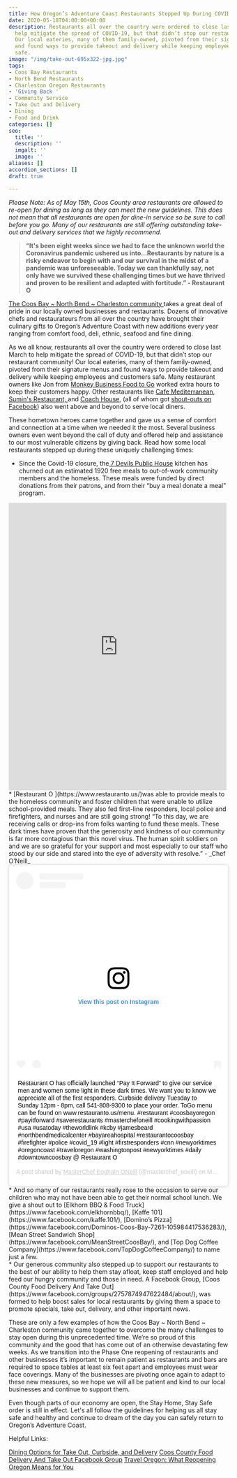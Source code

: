 ```yaml
---
title: How Oregon’s Adventure Coast Restaurants Stepped Up During COVID-19 Crisis
date: 2020-05-18T04:00:00+00:00
description: Restaurants all over the country were ordered to close last March to
  help mitigate the spread of COVID-19, but that didn’t stop our restaurant community!
  Our local eateries, many of them family-owned, pivoted from their signature menus
  and found ways to provide takeout and delivery while keeping employees and customers
  safe.
image: "/img/take-out-695x322-jpg.jpg"
tags:
- Coos Bay Restaurants
- North Bend Restaurants
- Charleston Oregon Restaurants
- 'Giving Back '
- Community Service
- Take Out and Delivery
- Dining
- Food and Drink
categories: []
seo:
  title: ''
  description: ''
  imgalt: ''
  image: ''
aliases: []
accordion_sections: []
draft: true

---
```

_Please Note: As of May 15th, Coos County area restaurants are allowed to re-open for dining as long as they can meet the new guidelines. This does not mean that all restaurants are open for dine-in service so be sure to call before you go. Many of our restaurants are still offering outstanding take-out and delivery services that we highly recommend._

> **“It's been eight weeks since we had to face the unknown world the Coronavirus pandemic ushered us into...Restaurants by nature is a risky endeavor to begin with and our survival in the midst of a pandemic was unforeseeable. Today we can thankfully say, not only have we survived these challenging times but we have thrived and proven to be resilient and adapted with fortitude.” - Restaurant O**

[The Coos Bay \~ North Bend \~ Charleston community ](https://www.oregonsadventurecoast.com/our-area/)takes a great deal of pride in our locally owned businesses and restaurants. Dozens of innovative chefs and restaurateurs from all over the country have brought their culinary gifts to Oregon’s Adventure Coast with new additions every year ranging from comfort food, deli, ethnic, seafood and fine dining.

As we all know, restaurants all over the country were ordered to close last March to help mitigate the spread of COVID-19, but that didn’t stop our restaurant community! Our local eateries, many of them family-owned, pivoted from their signature menus and found ways to provide takeout and delivery while keeping employees and customers safe. Many restaurant owners like Jon from [Monkey Business Food to Go](https://www.facebook.com/MonkeyBusinessFoodToGo/) worked extra hours to keep their customers happy. Other restaurants like [Cafe Mediterranean](), [Sumin's Restaurant, ](https://suminscoosbay.com/)and [Coach House](https://www.thecoachhousecoosbayor.com/), (all of whom got [shout-outs on Facebook](https://www.facebook.com/OregonsAdventureCoast/photos/a.207518371691/10158297483436692/?type=3&theater)) also went above and beyond to serve local diners.

These hometown heroes came together and gave us a sense of comfort and connection at a time when we needed it the most. Several business owners even went beyond the call of duty and offered help and assistance to our most vulnerable citizens by giving back. Read how some local restaurants stepped up during these uniquely challenging times:

* Since the Covid-19 closure, the[ 7 Devils Public House](https://www.7devilsbrewery.com/public-house.html#/) kitchen has churned out an estimated 1920 free meals to out-of-work community members and the homeless. These meals were funded by direct donations from their patrons, and from their “buy a meal donate a meal” program.<br>
<iframe src="https://www.facebook.com/plugins/post.php?href=https%3A%2F%2Fwww.facebook.com%2F7DevilsBrewingCo%2Fposts%2F3448791225149581&width=500" width="500" height="658" style="border:none;overflow:hidden" scrolling="no" frameborder="0" allowTransparency="true" allow="encrypted-media"></iframe>
* [Restaurant O ](https://www.restauranto.us/)was able to provide meals to the homeless community and foster children that were unable to utilize school-provided meals. They also fed first-line responders, local police and firefighters, and nurses and are still going strong! “To this day, we are receiving calls or drop-ins from folks wanting to fund these meals. These dark times have proven that the generosity and kindness of our community is far more contagious than this novel virus. The human spirit soldiers on and we are so grateful for your support and most especially to our staff who stood by our side and stared into the eye of adversity with resolve.” - _Chef O’Neill_<br>
<blockquote class="instagram-media" data-instgrm-captioned data-instgrm-permalink="https://www.instagram.com/p/B-SkZcihWEb/?utm_source=ig_embed&amp;utm_campaign=loading" data-instgrm-version="12" style=" background:#FFF; border:0; border-radius:3px; box-shadow:0 0 1px 0 rgba(0,0,0,0.5),0 1px 10px 0 rgba(0,0,0,0.15); margin: 1px; max-width:540px; min-width:326px; padding:0; width:99.375%; width:-webkit-calc(100% - 2px); width:calc(100% - 2px);"><div style="padding:16px;"> <a href="https://www.instagram.com/p/B-SkZcihWEb/?utm_source=ig_embed&amp;utm_campaign=loading" style=" background:#FFFFFF; line-height:0; padding:0 0; text-align:center; text-decoration:none; width:100%;" target="_blank"> <div style=" display: flex; flex-direction: row; align-items: center;"> <div style="background-color: #F4F4F4; border-radius: 50%; flex-grow: 0; height: 40px; margin-right: 14px; width: 40px;"></div> <div style="display: flex; flex-direction: column; flex-grow: 1; justify-content: center;"> <div style=" background-color: #F4F4F4; border-radius: 4px; flex-grow: 0; height: 14px; margin-bottom: 6px; width: 100px;"></div> <div style=" background-color: #F4F4F4; border-radius: 4px; flex-grow: 0; height: 14px; width: 60px;"></div></div></div><div style="padding: 19% 0;"></div> <div style="display:block; height:50px; margin:0 auto 12px; width:50px;"><svg width="50px" height="50px" viewBox="0 0 60 60" version="1.1" xmlns="https://www.w3.org/2000/svg" xmlns:xlink="https://www.w3.org/1999/xlink"><g stroke="none" stroke-width="1" fill="none" fill-rule="evenodd"><g transform="translate(-511.000000, -20.000000)" fill="#000000"><g><path d="M556.869,30.41 C554.814,30.41 553.148,32.076 553.148,34.131 C553.148,36.186 554.814,37.852 556.869,37.852 C558.924,37.852 560.59,36.186 560.59,34.131 C560.59,32.076 558.924,30.41 556.869,30.41 M541,60.657 C535.114,60.657 530.342,55.887 530.342,50 C530.342,44.114 535.114,39.342 541,39.342 C546.887,39.342 551.658,44.114 551.658,50 C551.658,55.887 546.887,60.657 541,60.657 M541,33.886 C532.1,33.886 524.886,41.1 524.886,50 C524.886,58.899 532.1,66.113 541,66.113 C549.9,66.113 557.115,58.899 557.115,50 C557.115,41.1 549.9,33.886 541,33.886 M565.378,62.101 C565.244,65.022 564.756,66.606 564.346,67.663 C563.803,69.06 563.154,70.057 562.106,71.106 C561.058,72.155 560.06,72.803 558.662,73.347 C557.607,73.757 556.021,74.244 553.102,74.378 C549.944,74.521 548.997,74.552 541,74.552 C533.003,74.552 532.056,74.521 528.898,74.378 C525.979,74.244 524.393,73.757 523.338,73.347 C521.94,72.803 520.942,72.155 519.894,71.106 C518.846,70.057 518.197,69.06 517.654,67.663 C517.244,66.606 516.755,65.022 516.623,62.101 C516.479,58.943 516.448,57.996 516.448,50 C516.448,42.003 516.479,41.056 516.623,37.899 C516.755,34.978 517.244,33.391 517.654,32.338 C518.197,30.938 518.846,29.942 519.894,28.894 C520.942,27.846 521.94,27.196 523.338,26.654 C524.393,26.244 525.979,25.756 528.898,25.623 C532.057,25.479 533.004,25.448 541,25.448 C548.997,25.448 549.943,25.479 553.102,25.623 C556.021,25.756 557.607,26.244 558.662,26.654 C560.06,27.196 561.058,27.846 562.106,28.894 C563.154,29.942 563.803,30.938 564.346,32.338 C564.756,33.391 565.244,34.978 565.378,37.899 C565.522,41.056 565.552,42.003 565.552,50 C565.552,57.996 565.522,58.943 565.378,62.101 M570.82,37.631 C570.674,34.438 570.167,32.258 569.425,30.349 C568.659,28.377 567.633,26.702 565.965,25.035 C564.297,23.368 562.623,22.342 560.652,21.575 C558.743,20.834 556.562,20.326 553.369,20.18 C550.169,20.033 549.148,20 541,20 C532.853,20 531.831,20.033 528.631,20.18 C525.438,20.326 523.257,20.834 521.349,21.575 C519.376,22.342 517.703,23.368 516.035,25.035 C514.368,26.702 513.342,28.377 512.574,30.349 C511.834,32.258 511.326,34.438 511.181,37.631 C511.035,40.831 511,41.851 511,50 C511,58.147 511.035,59.17 511.181,62.369 C511.326,65.562 511.834,67.743 512.574,69.651 C513.342,71.625 514.368,73.296 516.035,74.965 C517.703,76.634 519.376,77.658 521.349,78.425 C523.257,79.167 525.438,79.673 528.631,79.82 C531.831,79.965 532.853,80.001 541,80.001 C549.148,80.001 550.169,79.965 553.369,79.82 C556.562,79.673 558.743,79.167 560.652,78.425 C562.623,77.658 564.297,76.634 565.965,74.965 C567.633,73.296 568.659,71.625 569.425,69.651 C570.167,67.743 570.674,65.562 570.82,62.369 C570.966,59.17 571,58.147 571,50 C571,41.851 570.966,40.831 570.82,37.631"></path></g></g></g></svg></div><div style="padding-top: 8px;"> <div style=" color:#3897f0; font-family:Arial,sans-serif; font-size:14px; font-style:normal; font-weight:550; line-height:18px;"> View this post on Instagram</div></div><div style="padding: 12.5% 0;"></div> <div style="display: flex; flex-direction: row; margin-bottom: 14px; align-items: center;"><div> <div style="background-color: #F4F4F4; border-radius: 50%; height: 12.5px; width: 12.5px; transform: translateX(0px) translateY(7px);"></div> <div style="background-color: #F4F4F4; height: 12.5px; transform: rotate(-45deg) translateX(3px) translateY(1px); width: 12.5px; flex-grow: 0; margin-right: 14px; margin-left: 2px;"></div> <div style="background-color: #F4F4F4; border-radius: 50%; height: 12.5px; width: 12.5px; transform: translateX(9px) translateY(-18px);"></div></div><div style="margin-left: 8px;"> <div style=" background-color: #F4F4F4; border-radius: 50%; flex-grow: 0; height: 20px; width: 20px;"></div> <div style=" width: 0; height: 0; border-top: 2px solid transparent; border-left: 6px solid #f4f4f4; border-bottom: 2px solid transparent; transform: translateX(16px) translateY(-4px) rotate(30deg)"></div></div><div style="margin-left: auto;"> <div style=" width: 0px; border-top: 8px solid #F4F4F4; border-right: 8px solid transparent; transform: translateY(16px);"></div> <div style=" background-color: #F4F4F4; flex-grow: 0; height: 12px; width: 16px; transform: translateY(-4px);"></div> <div style=" width: 0; height: 0; border-top: 8px solid #F4F4F4; border-left: 8px solid transparent; transform: translateY(-4px) translateX(8px);"></div></div></div></a> <p style=" margin:8px 0 0 0; padding:0 4px;"> <a href="https://www.instagram.com/p/B-SkZcihWEb/?utm_source=ig_embed&amp;utm_campaign=loading" style=" color:#000; font-family:Arial,sans-serif; font-size:14px; font-style:normal; font-weight:normal; line-height:17px; text-decoration:none; word-wrap:break-word;" target="_blank">Restaurant O has officially launched “Pay It Forward” to give our service men and women some light in these dark times. We want you to know we appreciate all of the first responders. Curbside delivery Tuesday to Sunday 12pm - 8pm, call 541-808-9300 to place your order. ToGo menu can be found on www.restauranto.us/menu. #restaurant #coosbayoregon #payitforward #saverestaurants #masterchefoneill #cookingwithpassion #usa #usatoday #theworldlink #kcby #jamesbeard #northbendmedicalcenter #bayareahospital #restaurantocoosbay #firefighter #police #covid_19 #light #firstresponders #cnn #newyorktimes #oregoncoast #traveloregon #washingtonpost #newyorktimes #daily #downtowncoosbay @ Restaurant O</a></p> <p style=" color:#c9c8cd; font-family:Arial,sans-serif; font-size:14px; line-height:17px; margin-bottom:0; margin-top:8px; overflow:hidden; padding:8px 0 7px; text-align:center; text-overflow:ellipsis; white-space:nowrap;">A post shared by <a href="https://www.instagram.com/masterchef_oneill/?utm_source=ig_embed&amp;utm_campaign=loading" style=" color:#c9c8cd; font-family:Arial,sans-serif; font-size:14px; font-style:normal; font-weight:normal; line-height:17px;" target="_blank"> MasterChef Eoghain ONeill</a> (@masterchef_oneill) on <time style=" font-family:Arial,sans-serif; font-size:14px; line-height:17px;" datetime="2020-03-28T20:07:03+00:00">Mar 28, 2020 at 1:07pm PDT</time></p></div></blockquote> <script async src="//www.instagram.com/embed.js"></script>
* And so many of our restaurants really rose to the occasion to serve our children who may not have been able to get their normal school lunch. We give a shout out to [Elkhorn BBQ & Food Truck](https://www.facebook.com/elkhornbbq/), [Kaffe 101](https://www.facebook.com/kaffe.101/), [Domino’s Pizza](https://www.facebook.com/Dominos-Coos-Bay-7261-105984417536283/), [Mean Street Sandwich Shop](https://www.facebook.com/MeanStreetCoosBay/), and [Top Dog Coffee Company](https://www.facebook.com/TopDogCoffeeCompany/) to name just a few.<br>
* Our generous community also stepped up to support our restaurants to the best of our ability to help them stay afloat, keep staff employed and help feed our hungry community and those in need. A Facebook Group, [Coos County Food Delivery And Take Out](https://www.facebook.com/groups/2757874947622484/about/), was formed to help boost sales for local restaurants by giving them a space to promote specials, take out, delivery, and other important news.

These are only a few examples of how the Coos Bay \~ North Bend \~ Charleston community came together to overcome the many challenges to stay open during this unprecedented time. We’re so proud of this community and the good that has come out of an otherwise devastating few weeks. As we transition into the Phase One reopening of restaurants and other businesses it’s important to remain patient as restaurants and bars are required to space tables at least six feet apart and employees must wear face coverings. Many of the businesses are pivoting once again to adapt to these new measures, so we hope we will all be patient and kind to our local businesses and continue to support them.

Even though parts of our economy are open, the Stay Home, Stay Safe order is still in effect. Let's all follow the guidelines for helping us all stay safe and healthy and continue to dream of the day you can safely return to Oregon’s Adventure Coast.

Helpful Links:

[Dining Options for Take Out, Curbside, and Delivery](https://www.oregonsadventurecoast.com/dining-options-takeout/)
[Coos County Food Delivery And Take Out Facebook Group](https://www.facebook.com/groups/2757874947622484/about/)
[Travel Oregon: What Reopening Oregon Means for You](https://traveloregon.com/things-to-do/what-reopening-oregon-means-for-you/?utm_source=Facebook&utm_campaign=General&utm_medium=social&utm_content=PromotedPost&utm_term=TravelOregon&fbclid=IwAR3xMUDeX5AoNocKv6zJZsMyp1iF3qtUunxpzCNdp-ByO6pqkjbcS5F6MT8)